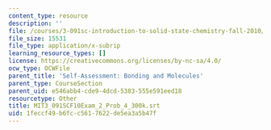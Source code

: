 ```yaml
---
content_type: resource
description: ''
file: /courses/3-091sc-introduction-to-solid-state-chemistry-fall-2010/1feccf49b6fcc5617622de5ea3a5b47f_MIT3_091SCF10Exam_2_Prob_4_300k.srt
file_size: 15531
file_type: application/x-subrip
learning_resource_types: []
license: https://creativecommons.org/licenses/by-nc-sa/4.0/
ocw_type: OCWFile
parent_title: 'Self-Assessment: Bonding and Molecules'
parent_type: CourseSection
parent_uid: e546abb4-cde9-4dcd-5383-555e591eed18
resourcetype: Other
title: MIT3_091SCF10Exam_2_Prob_4_300k.srt
uid: 1feccf49-b6fc-c561-7622-de5ea3a5b47f
---
```

